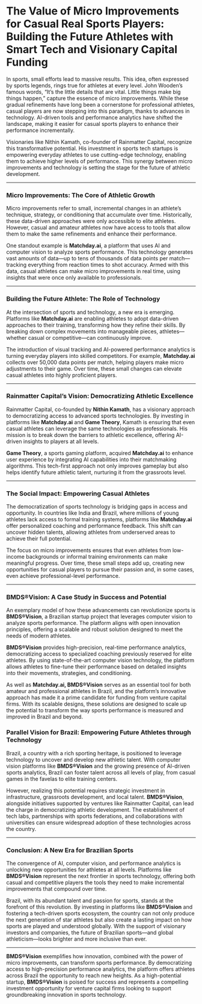 # **The Value of Micro Improvements for Casual Real Sports Players: Building the Future Athletes with Smart Tech and Visionary Capital Funding**

In sports, small efforts lead to massive results. This idea, often expressed by sports legends, rings true for athletes at every level. John Wooden’s famous words, “It’s the little details that are vital. Little things make big things happen,” capture the essence of micro improvements. While these gradual refinements have long been a cornerstone for professional athletes, casual players are now stepping into this paradigm, thanks to advances in technology. AI-driven tools and performance analytics have shifted the landscape, making it easier for casual sports players to enhance their performance incrementally.

Visionaries like Nithin Kamath, co-founder of Rainmatter Capital, recognize this transformative potential. His investment in sports tech startups is empowering everyday athletes to use cutting-edge technology, enabling them to achieve higher levels of performance. This synergy between micro improvements and technology is setting the stage for the future of athletic development.

---

### **Micro Improvements: The Core of Athletic Growth**

Micro improvements refer to small, incremental changes in an athlete’s technique, strategy, or conditioning that accumulate over time. Historically, these data-driven approaches were only accessible to elite athletes. However, casual and amateur athletes now have access to tools that allow them to make the same refinements and enhance their performance.

One standout example is **Matchday.ai**, a platform that uses AI and computer vision to analyze sports performance. This technology generates vast amounts of data—up to tens of thousands of data points per match—tracking everything from reaction times to shot accuracy. Armed with this data, casual athletes can make micro improvements in real time, using insights that were once only available to professionals. 

---

### **Building the Future Athlete: The Role of Technology**

At the intersection of sports and technology, a new era is emerging. Platforms like **Matchday.ai** are enabling athletes to adopt data-driven approaches to their training, transforming how they refine their skills. By breaking down complex movements into manageable pieces, athletes—whether casual or competitive—can continuously improve.

The introduction of visual tracking and AI-powered performance analytics is turning everyday players into skilled competitors. For example, **Matchday.ai** collects over 50,000 data points per match, helping players make micro adjustments to their game. Over time, these small changes can elevate casual athletes into highly proficient players. 

---

### **Rainmatter Capital’s Vision: Democratizing Athletic Excellence**

Rainmatter Capital, co-founded by **Nithin Kamath**, has a visionary approach to democratizing access to advanced sports technologies. By investing in platforms like **Matchday.ai** and **Game Theory**, Kamath is ensuring that even casual athletes can leverage the same technologies as professionals. His mission is to break down the barriers to athletic excellence, offering AI-driven insights to players at all levels.

**Game Theory**, a sports gaming platform, acquired **Matchday.ai** to enhance user experience by integrating AI capabilities into their matchmaking algorithms. This tech-first approach not only improves gameplay but also helps identify future athletic talent, nurturing it from the grassroots level.

---

### **The Social Impact: Empowering Casual Athletes**

The democratization of sports technology is bridging gaps in access and opportunity. In countries like India and Brazil, where millions of young athletes lack access to formal training systems, platforms like **Matchday.ai** offer personalized coaching and performance feedback. This shift can uncover hidden talents, allowing athletes from underserved areas to achieve their full potential.

The focus on micro improvements ensures that even athletes from low-income backgrounds or informal training environments can make meaningful progress. Over time, these small steps add up, creating new opportunities for casual players to pursue their passion and, in some cases, even achieve professional-level performance.

---

### **BMDS®Vision: A Case Study in Success and Potential**

An exemplary model of how these advancements can revolutionize sports is **BMDS®Vision**, a Brazilian startup project that leverages computer vision to analyze sports performance. The platform aligns with open innovation principles, offering a scalable and robust solution designed to meet the needs of modern athletes. 

**BMDS®Vision** provides high-precision, real-time performance analytics, democratizing access to specialized coaching previously reserved for elite athletes. By using state-of-the-art computer vision technology, the platform allows athletes to fine-tune their performance based on detailed insights into their movements, strategies, and conditioning.

As well as **Matchday.ai, BMDS®Vision** serves as an essential tool for both amateur and professional athletes in Brazil, and the platform’s innovative approach has made it a prime candidate for funding from venture capital firms. With its scalable designs, these solutions are designed to scale up the potential to transform the way sports performance is measured and improved in Brazil and beyond.

### **Parallel Vision for Brazil: Empowering Future Athletes through Technology**

Brazil, a country with a rich sporting heritage, is positioned to leverage technology to uncover and develop new athletic talent. With computer vision platforms like **BMDS®Vision** and the growing presence of AI-driven sports analytics, Brazil can foster talent across all levels of play, from casual games in the favelas to elite training centers.

However, realizing this potential requires strategic investment in infrastructure, grassroots development, and local talent. **BMDS®Vision**, alongside initiatives supported by ventures like Rainmatter Capital, can lead the charge in democratizing athletic development. The establishment of tech labs, partnerships with sports federations, and collaborations with universities can ensure widespread adoption of these technologies across the country.

---

### **Conclusion: A New Era for Brazilian Sports**

The convergence of AI, computer vision, and performance analytics is unlocking new opportunities for athletes at all levels. Platforms like **BMDS®Vision** represent the next frontier in sports technology, offering both casual and competitive players the tools they need to make incremental improvements that compound over time. 

Brazil, with its abundant talent and passion for sports, stands at the forefront of this revolution. By investing in platforms like **BMDS®Vision** and fostering a tech-driven sports ecosystem, the country can not only produce the next generation of star athletes but also create a lasting impact on how sports are played and understood globally. With the support of visionary investors and companies, the future of Brazilian sports—and global athleticism—looks brighter and more inclusive than ever.

---

**BMDS®Vision** exemplifies how innovation, combined with the power of micro improvements, can transform sports performance. By democratizing access to high-precision performance analytics, the platform offers athletes across Brazil the opportunity to reach new heights. As a high-potential startup, **BMDS®Vision** is poised for success and represents a compelling investment opportunity for venture capital firms looking to support groundbreaking innovation in sports technology.
